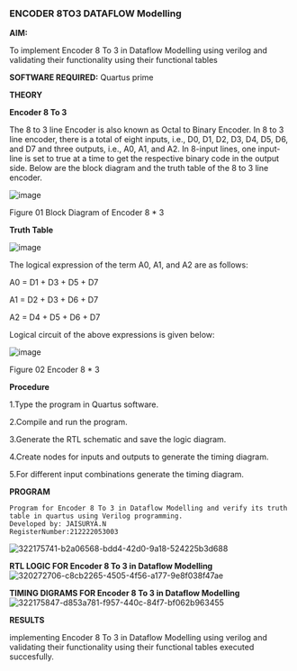 ### ENCODER 8TO3 DATAFLOW Modelling

**AIM:**

To implement  Encoder 8 To 3 in Dataflow Modelling using verilog and validating their functionality using their functional tables

**SOFTWARE REQUIRED:** Quartus prime

**THEORY**

**Encoder 8 To 3**

The 8 to 3 line Encoder is also known as Octal to Binary Encoder. In 8 to 3 line encoder, there is a total of eight inputs, i.e., D0, D1, D2, D3, D4, D5, D6, and D7 and three outputs, i.e., A0, A1, and A2. In 8-input lines, one input-line is set to true at a time to get the respective binary code in the output side. Below are the block diagram and the truth table of the 8 to 3 line encoder.

![image](https://github.com/naavaneetha/ENCODER8TO3DATAFLOW/assets/154305477/0bc242c1-eb9e-4c47-afe5-30428470efc3)

Figure 01  Block Diagram of Encoder 8 * 3

**Truth Table**

![image](https://github.com/naavaneetha/ENCODER8TO3DATAFLOW/assets/154305477/35496b14-ae6e-4cd1-9abd-d6736b576575)

The logical expression of the term A0, A1, and A2 are as follows:

A0 = D1 + D3 + D5 + D7

A1 = D2 + D3 + D6 + D7

A2 = D4 + D5 + D6 + D7

Logical circuit of the above expressions is given below:

![image](https://github.com/naavaneetha/ENCODER8TO3DATAFLOW/assets/154305477/95acaee6-c873-4c75-89eb-ef09fb158053)

Figure 02  Encoder 8 * 3

**Procedure**


1.Type the program in Quartus software.


2.Compile and run the program.


3.Generate the RTL schematic and save the logic diagram.


4.Create nodes for inputs and outputs to generate the timing diagram.


5.For different input combinations generate the timing diagram.


**PROGRAM**
```
Program for Encoder 8 To 3 in Dataflow Modelling and verify its truth table in quartus using Verilog programming. 
Developed by: JAISURYA.N
RegisterNumber:212222053003
```
![322175741-b2a06568-bdd4-42d0-9a18-524225b3d688](https://github.com/Aditaayan/ENCODER8TO3DATAFLOW/assets/147473394/d97c6b9b-566f-44b3-9f99-53cf85b152bc)


**RTL LOGIC FOR Encoder 8 To 3 in Dataflow Modelling**
![320272706-c8cb2265-4505-4f56-a177-9e8f038f47ae](https://github.com/Aditaayan/ENCODER8TO3DATAFLOW/assets/147473394/0e4aff50-baf0-4e2e-97aa-57597ac1ca4e)


**TIMING DIGRAMS FOR Encoder 8 To 3 in Dataflow Modelling**
![322175847-d853a781-f957-440c-84f7-bf062b963455](https://github.com/Aditaayan/ENCODER8TO3DATAFLOW/assets/147473394/33d61118-477a-4377-b365-14b9b46d52c9)


**RESULTS**

implementing Encoder 8 To 3 in Dataflow Modelling using verilog and validating their functionality using their functional tables executed succesfully.




